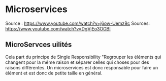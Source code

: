 # Microservices

Source : https://www.youtube.com/watch?v=j6ow-UemzBc
Sources: https://www.youtube.com/watch?v=DgVjEo3OGBI

## MicroServces uilités

Cela part du principe de Single Responsibility "Regrouper les éléments qui changent pour la même raison et séparer celles qui choses pour des raisons différentes. Un microservices est donc responsable pour faire un élément et est donc de petite taille en général.  
